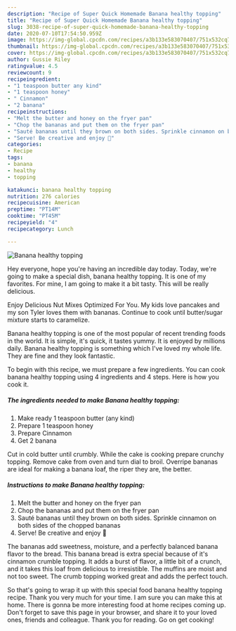 ```yaml
---
description: "Recipe of Super Quick Homemade Banana healthy topping"
title: "Recipe of Super Quick Homemade Banana healthy topping"
slug: 3038-recipe-of-super-quick-homemade-banana-healthy-topping
date: 2020-07-10T17:54:50.959Z
image: https://img-global.cpcdn.com/recipes/a3b133e583070407/751x532cq70/banana-healthy-topping-recipe-main-photo.jpg
thumbnail: https://img-global.cpcdn.com/recipes/a3b133e583070407/751x532cq70/banana-healthy-topping-recipe-main-photo.jpg
cover: https://img-global.cpcdn.com/recipes/a3b133e583070407/751x532cq70/banana-healthy-topping-recipe-main-photo.jpg
author: Gussie Riley
ratingvalue: 4.5
reviewcount: 9
recipeingredient:
- "1 teaspoon butter any kind"
- "1 teaspoon honey"
- " Cinnamon"
- "2 banana"
recipeinstructions:
- "Melt the butter and honey on the fryer pan"
- "Chop the bananas and put them on the fryer pan"
- "Sauté bananas until they brown on both sides. Sprinkle cinnamon on both sides of the chopped bananas"
- "Serve! Be creative and enjoy 🤩"
categories:
- Recipe
tags:
- banana
- healthy
- topping

katakunci: banana healthy topping 
nutrition: 276 calories
recipecuisine: American
preptime: "PT14M"
cooktime: "PT45M"
recipeyield: "4"
recipecategory: Lunch

---
```



![Banana healthy topping](https://img-global.cpcdn.com/recipes/a3b133e583070407/751x532cq70/banana-healthy-topping-recipe-main-photo.jpg)

Hey everyone, hope you're having an incredible day today. Today, we're going to make a special dish, banana healthy topping. It is one of my favorites. For mine, I am going to make it a bit tasty. This will be really delicious.

Enjoy Delicious Nut Mixes Optimized For You. My kids love pancakes and my son Tyler loves them with bananas. Continue to cook until butter/sugar mixture starts to caramelize.

Banana healthy topping is one of the most popular of recent trending foods in the world. It is simple, it's quick, it tastes yummy. It is enjoyed by millions daily. Banana healthy topping is something which I've loved my whole life. They are fine and they look fantastic.


To begin with this recipe, we must prepare a few ingredients. You can cook banana healthy topping using 4 ingredients and 4 steps. Here is how you cook it.

<!--inarticleads1-->

##### The ingredients needed to make Banana healthy topping:

1. Make ready 1 teaspoon butter (any kind)
1. Prepare 1 teaspoon honey
1. Prepare  Cinnamon
1. Get 2 banana


Cut in cold butter until crumbly. While the cake is cooking prepare crunchy topping. Remove cake from oven and turn dial to broil. Overripe bananas are ideal for making a banana loaf, the riper they are, the better. 

<!--inarticleads2-->

##### Instructions to make Banana healthy topping:

1. Melt the butter and honey on the fryer pan
1. Chop the bananas and put them on the fryer pan
1. Sauté bananas until they brown on both sides. Sprinkle cinnamon on both sides of the chopped bananas
1. Serve! Be creative and enjoy 🤩


The bananas add sweetness, moisture, and a perfectly balanced banana flavor to the bread. This banana bread is extra special because of it&#39;s cinnamon crumble topping. It adds a burst of flavor, a little bit of a crunch, and it takes this loaf from delicious to irresistible. The muffins are moist and not too sweet. The crumb topping worked great and adds the perfect touch. 

So that's going to wrap it up with this special food banana healthy topping recipe. Thank you very much for your time. I am sure you can make this at home. There is gonna be more interesting food at home recipes coming up. Don't forget to save this page in your browser, and share it to your loved ones, friends and colleague. Thank you for reading. Go on get cooking!
